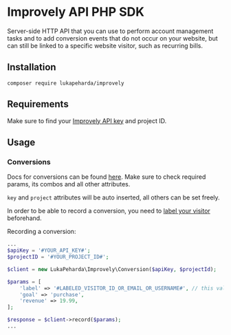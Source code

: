 # Improvely API PHP SDK

Server-side HTTP API that you can use to perform account management tasks and to add conversion events that do not occur on your website, but can still be linked to a specific website visitor, such as recurring bills.

## Installation

`composer require lukapeharda/improvely`

## Requirements

Make sure to find your [Improvely API key](https://www.improvely.com/docs/api-introduction) and project ID.

## Usage

### Conversions

Docs for conversions can be found [here](https://www.improvely.com/docs/api-post-conversion). Make sure to check required params, its combos and all other attributes.

`key` and `project` attributes will be auto inserted, all others can be set freely.

In order to be able to record a conversion, you need to [label your visitor](https://www.improvely.com/docs/labeling-visitors) beforehand.

Recording a conversion:

```php
...
$apiKey = '#YOUR_API_KEY#';
$projectID = '#YOUR_PROJECT_ID#';

$client = new LukaPeharda\Improvely\Conversion($apiKey, $projectId);

$params = [
    'label' => '#LABELED_VISITOR_ID_OR_EMAIL_OR_USERNAME#', // this value depends on what you've used to label your user with
    'goal' => 'purchase',
    'revenue' => 19.99,
];

$response = $client->record($params);
...
```
